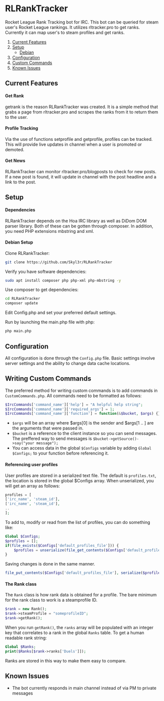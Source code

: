 # RLRankTracker
Rocket League Rank Tracking bot for IRC. This bot can be queried for steam user's Rocket League rankings. It utilizes rltracker.pro to get ranks.
Currently it can map user's to steam profiles and get ranks.

1. [Current Features](#current-features)
2. [Setup](#setup)
    * [Debian](#debian-setup)
3. [Configuration](#configuration)
4. [Custom Commands](#writing-custom-commands)
5. [Known Issues](#known-issues)

## Current Features

#### Get Rank
getrank is the reason RLRankTracker was created. It is a simple method that grabs a page from rltracker.pro and scrapes the ranks from it to return them to the user.

#### Profile  Tracking
Via the use of functions setprofile and getprofile, profiles can be tracked. This will provide live updates in channel when a user is promoted or demoted.

#### Get News
RLRankTracker can monitor rltracker.pro/blogposts to check for new posts. If a new post is found, it will update in channel with the post headline and a link to the post.

## Setup

#### Dependencies
RLRankTracker depends on the Hoa IRC library as well as DiDom DOM parser library. Both of these can be gotten through composer. In addition, you need PHP extensions mbstring and xml.

#### Debian Setup
Clone RLRankTracker:
```bash
git clone https://github.com/Skyl3r/RLRankTracker
```

Verify you have software dependencies:
```bash
sudo apt install composer php php-xml php-mbstring -y
```

Use composer to get dependencies:
```bash
cd RLRankTracker
composer update
```
Edit Config.php and set your preferred default settings.

Run by launching the main.php file with php:
```bash
php main.php
```

## Configuration

All configuration is done through the `Config.php` file.
Basic settings involve server settings and the ability to change data cache locations.


## Writing Custom Commands

The preferred method for writing custom commands is to add commands in `CustomCommands.php`. All commands need to be formatted as follows:
```php
$IrcCommands['command_name']['help'] = "A helpful help string";
$IrcCommands['command_name']['required_args'] = 1;
$IrcCommands['command_name']['function'] = function(&$bucket, $args) {};
```

- `$args` will be an array where $args[0] is the sender and $args[1 .. ] are the arguments that were passed in.
- `$bucket` is a reference to the client instance so you can send messages. The preffered way to send messages is `$bucket->getSource()->say("your message");`
- You can access data in the global `$Configs` variable by adding `Global $Configs;` to your function before referencing it.


#### Referencing user profiles

User profiles are stored in a serialized text file. The default is `profiles.txt`, the location is stored in the global $Configs array. When unserialized, you will get an array as follows:
```php
profiles = [
['irc_name', 'steam_id'],
['irc_name', 'steam_id'],
..
];
```
To add to, modify or read from the list of profiles, you can do something like:
```php
Global $Configs;
$profiles = [];
if(file_exists($Configs['default_profiles_file'])) {
    $profiles = unserialize(file_get_contents($Configs['default_profiles_file']));
}
```
Saving changes is done in the same manner.
```php
file_put_contents($Configs['default_profiles_file'], serialize($profiles));
```

#### The Rank class

The `Rank` class is how rank data is obtained for a profile. The bare minimum for the rank class to work is a steamprofile ID.
```php
$rank = new Rank();
$rank->steamProfile = "someprofileID";
$rank->getRank();
```
When you run `getRank()`, the `ranks` array will be populated with an integer key that correlates to a rank in the global `Ranks` table. To get a human readable rank string:
```php
Global $Ranks;
print($Ranks[$rank->ranks['Duels']]);
```
Ranks are stored in this way to make them easy to compare.


## Known Issues
- The bot currently responds in main channel instead of via PM to private messages
